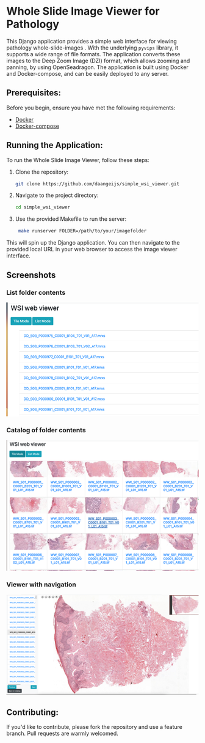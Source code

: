 # Whole Slide Image Viewer for Pathology

This Django application provides a simple web interface for viewing pathology whole-slide-images . With the underlying `pyvips` library, it supports a wide range of file formats. The application converts these images to the Deep Zoom Image (DZI) format, which allows zooming and panning, by using OpenSeadragon. The application is built using Docker and Docker-compose, and can be easily deployed to any server.

## Prerequisites:

Before you begin, ensure you have met the following requirements:

- [Docker](https://www.docker.com/get-started)
- [Docker-compose](https://docs.docker.com/compose/install/)

## Running the Application:

To run the Whole Slide Image Viewer, follow these steps:

1. Clone the repository:
    ```bash
    git clone https://github.com/daangeijs/simple_wsi_viewer.git
    ```

2. Navigate to the project directory:
    ```bash
    cd simple_wsi_viewer
    ```

3. Use the provided Makefile to run the server:
    ```bash
     make runserver FOLDER=/path/to/your/imagefolder      
    ```

This will spin up the Django application. You can then navigate to the provided local URL in your web browser to access the image viewer interface.

## Screenshots
### List folder contents
![List mode](examples/list_catalog.png)
### Catalog of folder contents
![Tile mode](examples/tile_catalog.png)
### Viewer with navigation
![Viewer example](examples/viewer.png)



## Contributing:

If you'd like to contribute, please fork the repository and use a feature branch. Pull requests are warmly welcomed.
